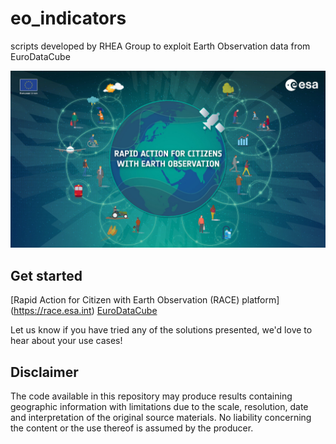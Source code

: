 # eo_indicators
scripts developed by RHEA Group to exploit Earth Observation data from EuroDataCube

<p><center> <img src="images/race_logo.jpg" width="700"/> </p></center>

## Get started
[Rapid Action for Citizen with Earth Observation (RACE) platform] (https://race.esa.int) 
[EuroDataCube](https://eurodatacube.com/)

Let us know if you have tried any of the solutions presented, we'd love to hear about your use cases!

## Disclaimer
The code available in this repository may produce results containing geographic information with limitations due to the scale, resolution, date and interpretation of the original source materials. No liability concerning the content or the use thereof is assumed by the producer.
